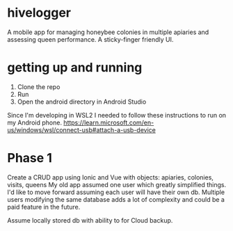 # hivelogger
A mobile app for managing honeybee colonies in multiple apiaries and assessing queen performance.
A sticky-finger friendly UI. 

# getting up and running
1. Clone the repo
2. Run <ionic capacitor build>
3. Open the android directory in Android Studio

Since I'm developing in WSL2 I needed to follow these instructions to run on my Android phone.
https://learn.microsoft.com/en-us/windows/wsl/connect-usb#attach-a-usb-device


# Phase 1
Create a CRUD app using Ionic and Vue with objects: apiaries, colonies, visits, queens
My old app assumed one user which greatly simplified things. I'd like to move forward assuming each user will have their own db. Multiple users modifying the same database adds a lot of complexity and could be a paid feature in the future.

Assume locally stored db with ability to for Cloud backup. 

